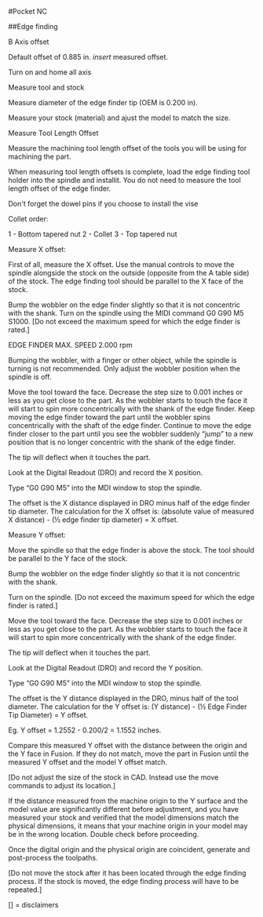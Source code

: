 #Pocket NC

##Edge finding

B Axis offset 

Default offset of 0.885 in.
*insert* measured offset.

Turn on and home all axis

Measure tool and stock

Measure diameter of the edge finder tip (OEM is 0.200 in).

Measure your stock (material) and ajust the model to match the size.

Measure Tool Length Offset

Measure the machining tool length offset of the tools you will be using for machining the part.


When measuring tool length offsets is complete, load the edge finding tool holder into the spindle and installit. You do not need to measure the tool length offset of the edge finder.

Don't forget the dowel pins if you choose to install the vise

Collet order:

1 - Bottom tapered nut
2 - Collet
3 - Top tapered nut

Measure X offset:

First of all, measure the X offset. Use the manual controls to move the spindle alongside the stock on the outside (opposite from the A table side) of the stock. The edge finding tool should be parallel to the X face of the stock.

Bump the wobbler on the edge finder slightly so that it is not concentric with the shank. Turn on the spindle using the MIDI command G0 G90 M5 S1000. [Do not exceed the maximum speed for which the edge finder is rated.]

EDGE FINDER MAX. SPEED 2.000 rpm

Bumping the wobbler, with a finger or other object, while the spindle is turning is not recommended. 
Only adjust the wobbler position when the spindle is off.

Move the tool toward the face. Decrease the step size to 0.001 inches or less as you get close to the part. As the wobbler starts to touch the face it will start to spin more concentrically with the shank of the edge finder. Keep moving the edge finder toward the part until the wobbler spins concentrically with the shaft of the edge finder. Continue to move the edge finder closer to the part until you see the wobbler suddenly “jump” to a new position that is no longer concentric with the shank of the edge finder.

The tip will deflect when it touches the part.

Look at the Digital Readout (DRO) and record the X position.  

Type “G0 G90 M5” into the MDI window to stop the spindle.  

The offset is the X distance displayed in DRO minus half of the edge finder tip diameter. The calculation for the X offset is: (absolute value of measured X distance) - (½ edge finder tip diameter) = X offset.



Measure Y offset:

Move the spindle so that the edge finder is above the stock. The tool should be parallel to the Y face of the stock.

Bump the wobbler on the edge finder slightly so that it is not concentric with the shank. 

Turn on the spindle. [Do not exceed the maximum speed for which the edge finder is rated.]

Move the tool toward the face. Decrease the step size to 0.001 inches or less as you get close to the part. As the wobbler starts to touch the face it will start to spin more concentrically with the shank of the edge finder.

The tip will deflect when it touches the part.

Look at the Digital Readout (DRO) and record the Y position.

Type “G0 G90 M5” into the MDI window to stop the spindle.

The offset is the Y distance displayed in the DRO, minus half of the tool diameter. The calculation for the Y offset is: (Y distance) - (½ Edge Finder Tip Diameter) = Y offset.

Eg. Y offset = 1.2552  - 0.200/2 = 1.1552 inches.

Compare this measured Y offset with the distance between the origin and the Y face in Fusion. If they do not match, move the part in Fusion until the measured Y offset and the model Y offset match. 

[Do not adjust the size of the stock in CAD. Instead use the move commands to adjust its location.]

If the distance measured from the machine origin to the Y surface and the model value are significantly different before adjustment, and you have measured your stock and verified that the model dimensions match the physical dimensions, it means that your machine origin in your model may be in the wrong location. Double check before proceeding.

Once the digital origin and the physical origin are coincident, generate and post-process the toolpaths.

[Do not move the stock after it has been located through the edge finding process. If the stock is moved, the edge finding process will have to be repeated.]

[] = disclaimers
